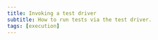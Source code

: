 ```yaml
---
title: Invoking a test driver
subtitle: How to run tests via the test driver.
tags: [execution]
---
```


